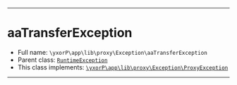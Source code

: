 ***

# aaTransferException





* Full name: `\yxorP\app\lib\proxy\Exception\aaTransferException`
* Parent class: [`RuntimeException`](../../../../../RuntimeException.md)
* This class implements:
[`\yxorP\app\lib\proxy\Exception\ProxyException`](./ProxyException.md)






***

